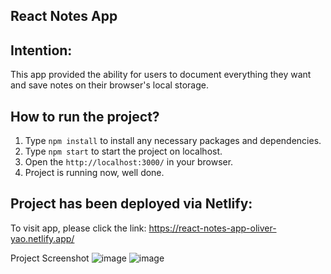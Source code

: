 ## React Notes App

## Intention:
This app provided the ability for users to document everything they want and save notes on their browser's local storage.

## How to run the project?

1. Type `npm install` to install any necessary packages and dependencies.
2. Type `npm start` to start the project on localhost.
3. Open the `http://localhost:3000/` in your browser.
4. Project is running now, well done.

## Project has been deployed via Netlify:
To visit app, please click the link: https://react-notes-app-oliver-yao.netlify.app/

Project Screenshot
![image](https://user-images.githubusercontent.com/53160804/204116359-d9668f58-fc67-4f5f-853b-f16113b75d1c.png)
![image](https://user-images.githubusercontent.com/53160804/204116363-6841e886-7b0c-495d-ac59-81a7e1990bf9.png)

